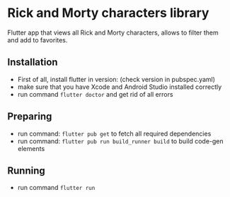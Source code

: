 # Rick and Morty characters library

Flutter app that views all Rick and Morty characters, allows to filter them and add to favorites.

## Installation

- First of all, install flutter in version: (check version in pubspec.yaml)
- make sure that you have Xcode and Android Studio installed correctly
- run command `flutter doctor` and get rid of all errors

## Preparing

- run command: `flutter pub get` to fetch all required dependencies
- run command: `flutter pub run build_runner build` to build code-gen elements

## Running
- run command `flutter run`